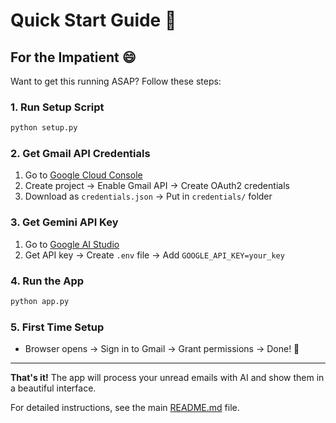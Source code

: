 # Quick Start Guide 🚀

## For the Impatient 😄

Want to get this running ASAP? Follow these steps:

### 1. Run Setup Script

```bash
python setup.py
```

### 2. Get Gmail API Credentials

1. Go to [Google Cloud Console](https://console.cloud.google.com/)
2. Create project → Enable Gmail API → Create OAuth2 credentials
3. Download as `credentials.json` → Put in `credentials/` folder

### 3. Get Gemini API Key

1. Go to [Google AI Studio](https://aistudio.google.com/)
2. Get API key → Create `.env` file → Add `GOOGLE_API_KEY=your_key`

### 4. Run the App

```bash
python app.py
```

### 5. First Time Setup

- Browser opens → Sign in to Gmail → Grant permissions → Done! 🎉

---

**That's it!** The app will process your unread emails with AI and show them in a beautiful interface.

For detailed instructions, see the main [README.md](README.md) file.
